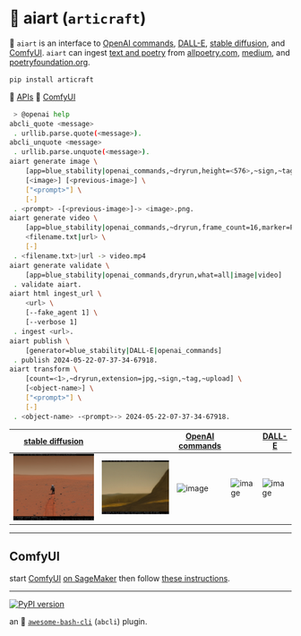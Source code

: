 # 🎨 aiart (`articraft`)

🎨 `aiart` is an interface to [OpenAI commands](https://github.com/kamangir/openai-commands), [DALL-E](https://github.com/kamangir/openai-commands/blob/main/.abcli/DALLE.sh), [stable diffusion](https://github.com/kamangir/blue-stability), and [ComfyUI](https://github.com/comfyanonymous/ComfyUI). `aiart` can ingest [text and poetry](https://github.com/kamangir/aiart/blob/main/aiart/html/functions.py) from [allpoetry.com](https://allpoetry.com/), [medium](https://medium.com/), and [poetryfoundation.org](https://www.poetryfoundation.org/).

```bash
pip install articraft
```

🔷 [APIs](./APIs.yaml) 🔷 [ComfyUI](#ComfyUI)

```bash
 > @openai help
abcli_quote <message>
 . urllib.parse.quote(<message>).
abcli_unquote <message>
 . urllib.parse.unquote(<message>).
aiart generate image \
	[app=blue_stability|openai_commands,~dryrun,height=<576>,~sign,~tag,width=<768>] \
	[<image>] [<previous-image>] \
	["<prompt>"] \
	[-]
 . <prompt> -[<previous-image>]-> <image>.png.
aiart generate video \
	[app=blue_stability|openai_commands,~dryrun,frame_count=16,marker=PART,~publish,~render,resize_to=1280x1024,~sign,slice_by=words|sentences,~upload,url] \
	<filename.txt|url> \
	[-]
 . <filename.txt>|url -> video.mp4
aiart generate validate \
	[app=blue_stability|openai_commands,dryrun,what=all|image|video]
 . validate aiart.
aiart html ingest_url \
	<url> \
	[--fake_agent 1] \
	[--verbose 1]
 . ingest <url>.
aiart publish \
	[generator=blue_stability|DALL-E|openai_commands]
 . publish 2024-05-22-07-37-34-67918.
aiart transform \
	[count=<1>,~dryrun,extension=jpg,~sign,~tag,~upload] \
	[<object-name>] \
	["<prompt>"] \
	[-]
 . <object-name> -<prompt>-> 2024-05-22-07-37-34-67918.
```

| [stable diffusion](https://github.com/kamangir/blue-stability)                                   |                                                                                                 | [OpenAI commands](https://github.com/kamangir/openai-commands)                                    |                                                                                                  | [DALL-E](https://github.com/kamangir/openai-commands/blob/main/.abcli/DALLE.sh)        |
| ------------------------------------------------------------------------------------------------ | ----------------------------------------------------------------------------------------------- | ------------------------------------------------------------------------------------------------- | ------------------------------------------------------------------------------------------------ | -------------------------------------------------------------------------------------- |
| ![image](https://raw.githubusercontent.com/kamangir/blue-stability/main/assets/carrot.png?raw=1) | ![image](https://raw.githubusercontent.com/kamangir/blue-stability/main/assets/minds.gif?raw=1) | ![image](https://raw.githubusercontent.com/kamangir/openai-commands/main/assets/carrot.png?raw=1) | ![image](https://raw.githubusercontent.com/kamangir/openai-commands/main/assets/minds.gif?raw=1) | ![image](https://github.com/kamangir/openai-commands/raw/main/assets/DALL-E.png?raw=1) |

---

## ComfyUI

start [ComfyUI](./articraft/.abcli/ComfyUI.sh) [on SageMaker](https://github.com/kamangir/blue-plugin/blob/main/SageMaker.md) then follow [these instructions](https://medium.com/@dminhk/3-easy-steps-to-run-comfyui-on-amazon-sagemaker-notebook-c9bdb226c15e).

---

[![PyPI version](https://img.shields.io/pypi/v/articraft.svg)](https://pypi.org/project/articraft/)

an 🚀 [`awesome-bash-cli`](https://github.com/kamangir/awesome-bash-cli) (`abcli`) plugin.
